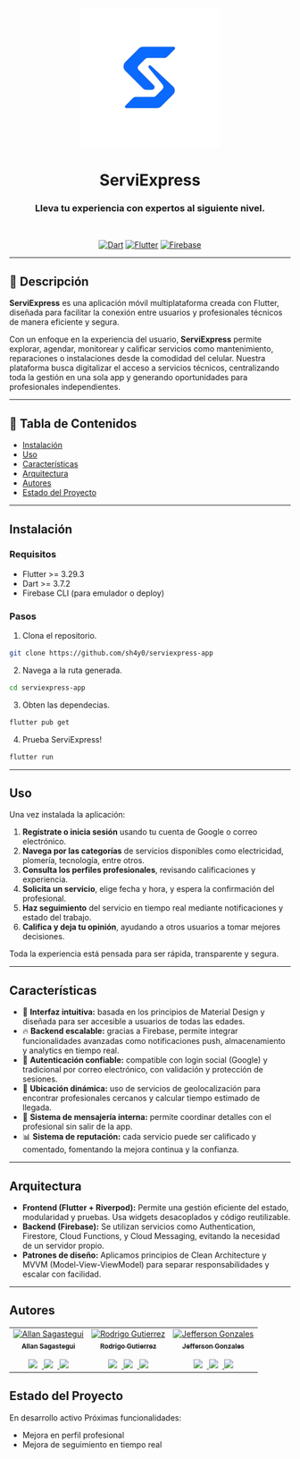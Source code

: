 <div align="center">

<img src="/assets/icons/logo_serviexpress-nobg.png" alt="ServiExpress Logo" width="250"/>

# ServiExpress

### Lleva tu experiencia con expertos al siguiente nivel.

<br/>

[![Dart](https://img.shields.io/badge/Dart-3.7.2-blue?style=for-the-badge&logo=dart)](https://dart.dev/)
[![Flutter](https://img.shields.io/badge/Flutter-3.29.3-blue?style=for-the-badge&logo=flutter)](https://flutter.dev/)
[![Firebase](https://img.shields.io/badge/Firebase-Backend-yellow?style=for-the-badge&logo=firebase)](https://firebase.google.com/)

</div>

---

## 📌 Descripción

**ServiExpress** es una aplicación móvil multiplataforma creada con Flutter, diseñada para facilitar la conexión entre usuarios y profesionales técnicos de manera eficiente y segura.

Con un enfoque en la experiencia del usuario, **ServiExpress** permite explorar, agendar, monitorear y calificar servicios como mantenimiento, reparaciones o instalaciones desde la comodidad del celular. Nuestra plataforma busca digitalizar el acceso a servicios técnicos, centralizando toda la gestión en una sola app y generando oportunidades para profesionales independientes.


---

## 📑 Tabla de Contenidos

- [Instalación](#instalación)
- [Uso](#uso)
- [Características](#características)
- [Arquitectura](#arquitectura)
- [Autores](#autores)
- [Estado del Proyecto](#estado-del-proyecto)

---

## Instalación

### Requisitos

- Flutter >= 3.29.3
- Dart >= 3.7.2
- Firebase CLI (para emulador o deploy)

### Pasos

1. Clona el repositorio.
```bash
git clone https://github.com/sh4y0/serviexpress-app
````
2. Navega a la ruta generada.
```bash
cd serviexpress-app
````

3. Obten las dependecias.
```bash
flutter pub get
````

4. Prueba ServiExpress!

```bash
flutter run
````

---

## Uso

Una vez instalada la aplicación:

1. **Regístrate o inicia sesión** usando tu cuenta de Google o correo electrónico.
2. **Navega por las categorías** de servicios disponibles como electricidad, plomería, tecnología, entre otros.
3. **Consulta los perfiles profesionales**, revisando calificaciones y experiencia.
4. **Solicita un servicio**, elige fecha y hora, y espera la confirmación del profesional.
5. **Haz seguimiento** del servicio en tiempo real mediante notificaciones y estado del trabajo.
6. **Califica y deja tu opinión**, ayudando a otros usuarios a tomar mejores decisiones.

Toda la experiencia está pensada para ser rápida, transparente y segura.


---

## Características

* 📱 **Interfaz intuitiva:** basada en los principios de Material Design y diseñada para ser accesible a usuarios de todas las edades.
* 🔥 **Backend escalable:** gracias a Firebase, permite integrar funcionalidades avanzadas como notificaciones push, almacenamiento y analytics en tiempo real.
* 🔐 **Autenticación confiable:** compatible con login social (Google) y tradicional por correo electrónico, con validación y protección de sesiones.
* 📍 **Ubicación dinámica:** uso de servicios de geolocalización para encontrar profesionales cercanos y calcular tiempo estimado de llegada.
* 💬 **Sistema de mensajería interna:** permite coordinar detalles con el profesional sin salir de la app.
* 📊 **Sistema de reputación:** cada servicio puede ser calificado y comentado, fomentando la mejora continua y la confianza.


---

## Arquitectura

* **Frontend (Flutter + Riverpod):** Permite una gestión eficiente del estado, modularidad y pruebas. Usa widgets desacoplados y código reutilizable.
* **Backend (Firebase):** Se utilizan servicios como Authentication, Firestore, Cloud Functions, y Cloud Messaging, evitando la necesidad de un servidor propio.
* **Patrones de diseño:** Aplicamos principios de Clean Architecture y MVVM (Model-View-ViewModel) para separar responsabilidades y escalar con facilidad.

---

## Autores

<div align="center">
  <table cellspacing="50">
    <tr>
      <td align="center">
        <a href="https://github.com/elAsksito">
          <img src="https://github.com/elAsksito.png" width="100px;" alt="Allan Sagastegui"/><br />
          <sub><b>Allan Sagastegui</b></sub><br>
        </a><br />
        <a href="https://github.com/elAsksito">
          <img src="https://img.icons8.com/ios-filled/50/ffffff/github.png" width="30" style="margin-right: 8px;" />
        </a>
        <a href="https://www.linkedin.com/in/allansagastegui/">
          <img src="https://img.icons8.com/fluency/48/linkedin.png" width="32" style="margin-right: 8px;" />
        </a>
        <a href="https://www.instagram.com/elasksito/">
          <img src="https://img.icons8.com/fluency/48/instagram-new.png" width="32" />
        </a>
      </td>
      <td align="center">
        <a href="https://github.com/sh4y0">
          <img src="https://github.com/sh4y0.png" width="100px;" alt="Rodrigo Gutierrez"/><br />
          <sub><b>Rodrigo Gutierrez</b></sub><br>
        </a><br />
        <a href="https://github.com/sh4y0">
          <img src="https://img.icons8.com/ios-filled/50/ffffff/github.png" width="30" style="margin-right: 8px;" />
        </a>
        <a href="#">
          <img src="https://img.icons8.com/fluency/48/linkedin.png" width="32" style="margin-right: 8px;" />
        </a>
        <a href="#">
          <img src="https://img.icons8.com/fluency/48/instagram-new.png" width="32" />
        </a>
      </td>
      <td align="center">
        <a href="https://github.com/Jefferson-Gonzales">
          <img src="https://github.com/Jefferson-Gonzales.png" width="100px;" alt="Jefferson Gonzales"/><br />
          <sub><b>Jefferson Gonzales</b></sub><br>
        </a><br />
        <a href="https://github.com/Jefferson-Gonzales">
          <img src="https://img.icons8.com/ios-filled/50/ffffff/github.png" width="30" style="margin-right: 8px;" />
        </a>
        <a href="#">
          <img src="https://img.icons8.com/fluency/48/linkedin.png" width="32" style="margin-right: 8px;" />
        </a>
        <a href="#">
          <img src="https://img.icons8.com/fluency/48/instagram-new.png" width="32" />
        </a>
      </td>
    </tr>
  </table>
</div>




## Estado del Proyecto

En desarrollo activo
Próximas funcionalidades:

* Mejora en perfil profesional
* Mejora de seguimiento en tiempo real